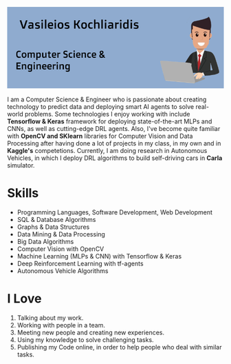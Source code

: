 ![Header Image](https://github.com/kochlisGit/kochlisGit/blob/main/assets/images/profile_image.png)

I am a Computer Science & Engineer who is passionate about creating technology to predict data and deploying smart AI agents to solve real-world problems. Some technologies I enjoy working with include **Tensorflow & Keras** framework for deploying state-of-the-art MLPs and CNNs, as well as cutting-edge DRL agents. Also, I've become quite familiar with **OpenCV and SKlearn** libraries for Computer Vision and Data Processing after having done a lot of projects in my class, in my own and in **Kaggle's** competetions. Currently, I am doing research in Autonomous Vehicles, in which I deploy DRL algorithms to build self-driving cars in **Carla** simulator.

# Skills

* Programming Languages, Software Development, Web Development
* SQL & Database Algorithms
* Graphs & Data Structures
* Data Mining & Data Processing
* Big Data Algorithms
* Computer Vision with OpenCV
* Machine Learning (MLPs & CNN) with Tensorflow & Keras
* Deep Reinforcement Learning with tf-agents
* Autonomous Vehicle Algorithms

# I Love

1. Talking about my work.
1. Working with people in a team.
1. Meeting new people and creating new experiences.
1. Using my knowledge to solve challenging tasks.
1. Publishing my Code online, in order to help people who deal with similar tasks.
